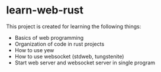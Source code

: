 # learn-web-rust
This project is created for learning the following things:
- Basics of web programming
- Organization of code in rust projects
- How to use yew
- How to use websocket (stdweb, tungstenite)
- Start web server and websocket server in single program
